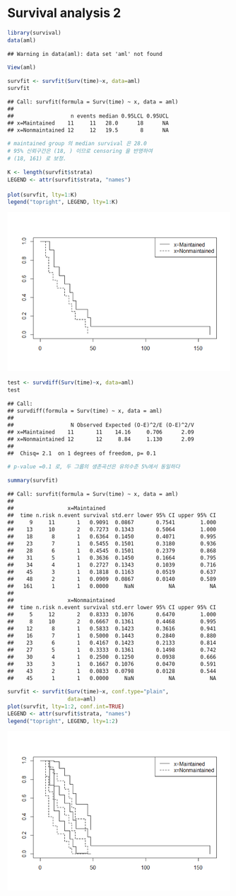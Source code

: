 Survival analysis 2
================

``` r
library(survival)
data(aml)
```

    ## Warning in data(aml): data set 'aml' not found

``` r
View(aml)
```

``` r
survfit <- survfit(Surv(time)~x, data=aml)
survfit
```

    ## Call: survfit(formula = Surv(time) ~ x, data = aml)
    ## 
    ##                  n events median 0.95LCL 0.95UCL
    ## x=Maintained    11     11   28.0      18      NA
    ## x=Nonmaintained 12     12   19.5       8      NA

``` r
# maintained group 의 median survival 은 28.0 
# 95% 신뢰구간은 (18, ) 이므로 censoring 을 반영하여
# (18, 161) 로 보정.
```

``` r
K <- length(survfit$strata)
LEGEND <- attr(survfit$strata, "names")

plot(survfit, lty=1:K)
legend("topright", LEGEND, lty=1:K)
```

![](Survival-analysis-2_files/figure-markdown_github/unnamed-chunk-4-1.png)

``` r
test <- survdiff(Surv(time)~x, data=aml)
test
```

    ## Call:
    ## survdiff(formula = Surv(time) ~ x, data = aml)
    ## 
    ##                  N Observed Expected (O-E)^2/E (O-E)^2/V
    ## x=Maintained    11       11    14.16     0.706      2.09
    ## x=Nonmaintained 12       12     8.84     1.130      2.09
    ## 
    ##  Chisq= 2.1  on 1 degrees of freedom, p= 0.1

``` r
# p-value =0.1 로, 두 그룹의 생존곡선은 유의수준 5%에서 동일하다
```

``` r
summary(survfit)
```

    ## Call: survfit(formula = Surv(time) ~ x, data = aml)
    ## 
    ##                 x=Maintained 
    ##  time n.risk n.event survival std.err lower 95% CI upper 95% CI
    ##     9     11       1   0.9091  0.0867       0.7541        1.000
    ##    13     10       2   0.7273  0.1343       0.5064        1.000
    ##    18      8       1   0.6364  0.1450       0.4071        0.995
    ##    23      7       1   0.5455  0.1501       0.3180        0.936
    ##    28      6       1   0.4545  0.1501       0.2379        0.868
    ##    31      5       1   0.3636  0.1450       0.1664        0.795
    ##    34      4       1   0.2727  0.1343       0.1039        0.716
    ##    45      3       1   0.1818  0.1163       0.0519        0.637
    ##    48      2       1   0.0909  0.0867       0.0140        0.589
    ##   161      1       1   0.0000     NaN           NA           NA
    ## 
    ##                 x=Nonmaintained 
    ##  time n.risk n.event survival std.err lower 95% CI upper 95% CI
    ##     5     12       2   0.8333  0.1076       0.6470        1.000
    ##     8     10       2   0.6667  0.1361       0.4468        0.995
    ##    12      8       1   0.5833  0.1423       0.3616        0.941
    ##    16      7       1   0.5000  0.1443       0.2840        0.880
    ##    23      6       1   0.4167  0.1423       0.2133        0.814
    ##    27      5       1   0.3333  0.1361       0.1498        0.742
    ##    30      4       1   0.2500  0.1250       0.0938        0.666
    ##    33      3       1   0.1667  0.1076       0.0470        0.591
    ##    43      2       1   0.0833  0.0798       0.0128        0.544
    ##    45      1       1   0.0000     NaN           NA           NA

``` r
survfit <- survfit(Surv(time)~x, conf.type="plain",
                   data=aml)
plot(survfit, lty=1:2, conf.int=TRUE)
LEGEND <- attr(survfit$strata, "names")
legend("topright", LEGEND, lty=1:2)
```

![](Survival-analysis-2_files/figure-markdown_github/unnamed-chunk-8-1.png)
